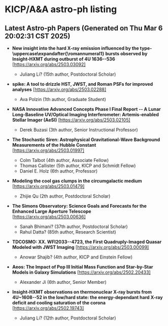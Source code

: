 # KICP/A&A astro-ph listing

## Latest Astro-ph Papers (Generated on Thu Mar  6 20:02:31 CST 2025)

- **New insight into the hard X-ray emission influenced by the type-\uppercase\expandafter{\romannumeral1} bursts observed by Insight-HXMT during outburst of 4U 1636--536**
[https://arxiv.org/abs/2503.03092]
  + Juliang Li? (15th author, Postdoctoral Scholar)

- **spike: A tool to drizzle HST, JWST, and Roman PSFs for improved analyses**
[https://arxiv.org/abs/2503.02288]
  + Ava Polzin (1th author, Graduate Student)

- **NASA Innovative Advanced Concepts Phase I Final Report -- A Lunar Long-Baseline UV/Optical Imaging Interferometer: Artemis-enabled Stellar Imager (AeSI)**
[https://arxiv.org/abs/2503.02105]
  + Derek Buzasi (3th author, Senior Instructional Professor)

- **The Stochastic Siren: Astrophysical Gravitational-Wave Background Measurements of the Hubble Constant**
[https://arxiv.org/abs/2503.01997]
  + Colm Talbot (4th author, Associate Fellow)
  + Thomas Callister (5th author, KICP and Schmidt Fellow)
  + Daniel E. Holz (6th author, Professor)

- **Modeling the cool gas clumps in the circumgalactic medium**
[https://arxiv.org/abs/2503.01479]
  + Zhijie Qu (2th author, Postdoctoral Scholar)

- **The Simons Observatory: Science Goals and Forecasts for the Enhanced Large Aperture Telescope**
[https://arxiv.org/abs/2503.00636]
  + Sanah Bhimani? (37th author, Postdoctoral Scholar)
  + Rahul Datta? (85th author, Research Scientist)

- **TDCOSMO: XX. WFI2033--4723, the First Quadruply-Imaged Quasar Modeled with JWST Imaging**
[https://arxiv.org/abs/2503.00099]
  + Anowar Shajib? (4th author, KICP and Einstein Fellow)

- **Aeos: The Impact of Pop III Initial Mass Function and Star-by-Star Models in Galaxy Simulations**
[https://arxiv.org/abs/2502.20433]
  + Alexander Ji (6th author, Senior Member)

- **Insight-HXMT observations on thermonuclear X-ray bursts from 4U~1608--52 in the low/hard state: the energy-dependant hard X-ray deficit and cooling saturation of the corona**
[https://arxiv.org/abs/2502.19743]
  + Juliang Li? (12th author, Postdoctoral Scholar)

